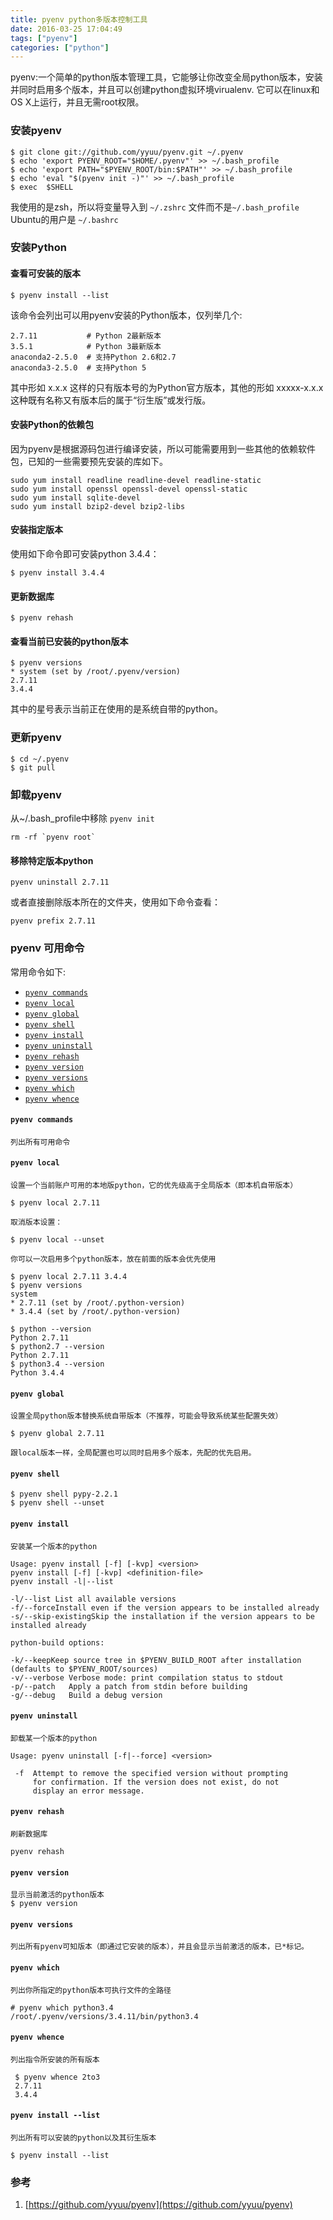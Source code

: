 ```yaml
---
title: pyenv python多版本控制工具
date: 2016-03-25 17:04:49
tags: ["pyenv"]
categories: ["python"]
---
```

pyenv:一个简单的python版本管理工具，它能够让你改变全局python版本，安装并同时启用多个版本，并且可以创建python虚拟环境virualenv.
它可以在linux和OS X上运行，并且无需root权限。
<!--more-->
### 安装pyenv

    $ git clone git://github.com/yyuu/pyenv.git ~/.pyenv
    $ echo 'export PYENV_ROOT="$HOME/.pyenv"' >> ~/.bash_profile
    $ echo 'export PATH="$PYENV_ROOT/bin:$PATH"' >> ~/.bash_profile
    $ echo 'eval "$(pyenv init -)"' >> ~/.bash_profile
    $ exec  $SHELL

我使用的是zsh，所以将变量导入到 `~/.zshrc` 文件而不是`~/.bash_profile`
Ubuntu的用户是 `~/.bashrc`

### 安装Python
#### 查看可安装的版本

    $ pyenv install --list

该命令会列出可以用pyenv安装的Python版本，仅列举几个:

    2.7.11           # Python 2最新版本
    3.5.1            # Python 3最新版本
    anaconda2-2.5.0  # 支持Python 2.6和2.7
    anaconda3-2.5.0  # 支持Python 5

其中形如 x.x.x 这样的只有版本号的为Python官方版本，其他的形如 xxxxx-x.x.x 这种既有名称又有版本后的属于“衍生版”或发行版。

#### 安装Python的依赖包

因为pyenv是根据源码包进行编译安装，所以可能需要用到一些其他的依赖软件包，已知的一些需要预先安装的库如下。

    sudo yum install readline readline-devel readline-static
    sudo yum install openssl openssl-devel openssl-static
    sudo yum install sqlite-devel
    sudo yum install bzip2-devel bzip2-libs

#### 安装指定版本

使用如下命令即可安装python 3.4.4：

    $ pyenv install 3.4.4 

#### 更新数据库

    $ pyenv rehash

#### 查看当前已安装的python版本

    $ pyenv versions                                                             
    * system (set by /root/.pyenv/version)
    2.7.11
    3.4.4

其中的星号表示当前正在使用的是系统自带的python。

### 更新pyenv

    $ cd ~/.pyenv
    $ git pull

### 卸载pyenv

从~/.bash_profile中移除 `pyenv init`

    rm -rf `pyenv root`

#### 移除特定版本python

    pyenv uninstall 2.7.11

或者直接删除版本所在的文件夹，使用如下命令查看：

    pyenv prefix 2.7.11

### pyenv 可用命令

常用命令如下:

* [`pyenv commands`](#pyenv-commands)
* [`pyenv local`](#pyenv-local)
* [`pyenv global`](#pyenv-global)
* [`pyenv shell`](#pyenv-shell)
* [`pyenv install`](#pyenv-install)
* [`pyenv uninstall`](#pyenv-uninstall)
* [`pyenv rehash`](#pyenv-rehash)
* [`pyenv version`](#pyenv-version)
* [`pyenv versions`](#pyenv-versions)
* [`pyenv which`](#pyenv-which)
* [`pyenv whence`](#pyenv-whence)

#### `pyenv commands`   

    列出所有可用命令

#### `pyenv local`

    设置一个当前账户可用的本地版python，它的优先级高于全局版本（即本机自带版本）

    $ pyenv local 2.7.11

    取消版本设置：

    $ pyenv local --unset

    你可以一次启用多个python版本，放在前面的版本会优先使用

    $ pyenv local 2.7.11 3.4.4 
    $ pyenv versions                                                             
    system
    * 2.7.11 (set by /root/.python-version)
    * 3.4.4 (set by /root/.python-version)
    
    $ python --version                                                           
    Python 2.7.11
    $ python2.7 --version                                                        
    Python 2.7.11
    $ python3.4 --version                                                        
    Python 3.4.4
#### `pyenv global`

    设置全局python版本替换系统自带版本（不推荐，可能会导致系统某些配置失效）

    $ pyenv global 2.7.11

    跟local版本一样，全局配置也可以同时启用多个版本，先配的优先启用。

#### `pyenv shell`

    $ pyenv shell pypy-2.2.1
    $ pyenv shell --unset

#### `pyenv install`

    安装某一个版本的python

    Usage: pyenv install [-f] [-kvp] <version>
    pyenv install [-f] [-kvp] <definition-file>
    pyenv install -l|--list

    -l/--list List all available versions
    -f/--forceInstall even if the version appears to be installed already
    -s/--skip-existingSkip the installation if the version appears to be installed already

    python-build options:

    -k/--keepKeep source tree in $PYENV_BUILD_ROOT after installation
    (defaults to $PYENV_ROOT/sources)
    -v/--verbose Verbose mode: print compilation status to stdout
    -p/--patch   Apply a patch from stdin before building
    -g/--debug   Build a debug version

#### `pyenv uninstall`

    卸载某一个版本的python

    Usage: pyenv uninstall [-f|--force] <version>

     -f  Attempt to remove the specified version without prompting
         for confirmation. If the version does not exist, do not
         display an error message.

#### `pyenv rehash`

    刷新数据库

    pyenv rehash

#### `pyenv version`

    显示当前激活的python版本
    $ pyenv version

#### `pyenv versions`

    列出所有pyenv可知版本（即通过它安装的版本），并且会显示当前激活的版本，已*标记。

#### `pyenv which`

    列出你所指定的python版本可执行文件的全路径

    # pyenv which python3.4
    /root/.pyenv/versions/3.4.11/bin/python3.4

#### `pyenv whence`

    列出指令所安装的所有版本

     $ pyenv whence 2to3 
     2.7.11
     3.4.4

#### `pyenv install --list`

    列出所有可以安装的python以及其衍生版本

    $ pyenv install --list

### 参考

 1. [https://github.com/yyuu/pyenv](https://github.com/yyuu/pyenv)

 